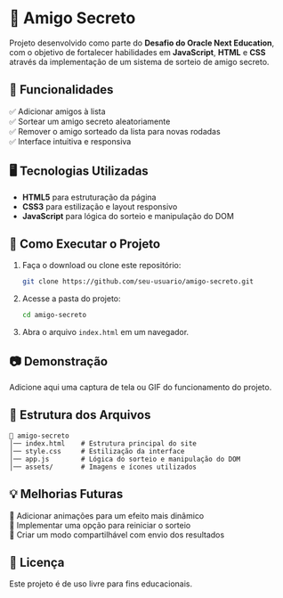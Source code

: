 # 🎁 Amigo Secreto

Projeto desenvolvido como parte do **Desafio do Oracle Next Education**, com o objetivo de fortalecer habilidades em **JavaScript**, **HTML** e **CSS** através da implementação de um sistema de sorteio de amigo secreto.

## 📌 Funcionalidades

✅ Adicionar amigos à lista\
✅ Sortear um amigo secreto aleatoriamente\
✅ Remover o amigo sorteado da lista para novas rodadas\
✅ Interface intuitiva e responsiva

## 🖥️ Tecnologias Utilizadas

- **HTML5** para estruturação da página
- **CSS3** para estilização e layout responsivo
- **JavaScript** para lógica do sorteio e manipulação do DOM

## 🚀 Como Executar o Projeto

1. Faça o download ou clone este repositório:
   ```bash
   git clone https://github.com/seu-usuario/amigo-secreto.git
   ```
2. Acesse a pasta do projeto:
   ```bash
   cd amigo-secreto
   ```
3. Abra o arquivo `index.html` em um navegador.

## 📷 Demonstração

Adicione aqui uma captura de tela ou GIF do funcionamento do projeto.

## 📌 Estrutura dos Arquivos

```
📂 amigo-secreto
│── index.html    # Estrutura principal do site  
│── style.css     # Estilização da interface  
│── app.js        # Lógica do sorteio e manipulação do DOM  
│── assets/       # Imagens e ícones utilizados  
```

## 💡 Melhorias Futuras

🔹 Adicionar animações para um efeito mais dinâmico\
🔹 Implementar uma opção para reiniciar o sorteio\
🔹 Criar um modo compartilhável com envio dos resultados

## 📝 Licença

Este projeto é de uso livre para fins educacionais.


